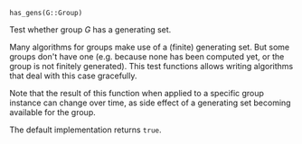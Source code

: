 ```
has_gens(G::Group)
```

Test whether group $G$ has a generating set.

Many algorithms for groups make use of a (finite) generating set. But some groups don't have one (e.g. because none has been computed yet, or the group is not finitely generated). This test functions allows writing algorithms that deal with this case gracefully.

Note that the result of this function when applied to a specific group instance can change over time, as side effect of a generating set becoming available for the group.

The default implementation returns `true`.
